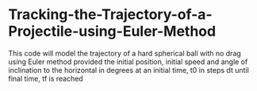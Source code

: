 # Tracking-the-Trajectory-of-a-Projectile-using-Euler-Method
This code will model the trajectory of a hard spherical ball with no drag using Euler method provided the initial position, initial speed and angle of inclination to the horizontal in degrees at an initial time, t0 in steps dt until final time, tf is reached

